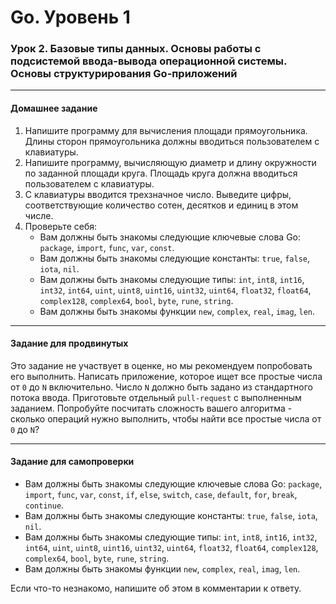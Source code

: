 # Go. Уровень 1
### Урок 2. Базовые типы данных. Основы работы с подсистемой ввода-вывода операционной системы. Основы структурирования Go-приложений

---

#### Домашнее задание
1. Напишите программу для вычисления площади прямоугольника. Длины сторон прямоугольника должны вводиться пользователем с клавиатуры.
2. Напишите программу, вычисляющую диаметр и длину окружности по заданной площади круга. Площадь круга должна вводиться пользователем с клавиатуры.
3. С клавиатуры вводится трехзначное число. Выведите цифры, соответствующие количество сотен, десятков и единиц в этом числе.
4. Проверьте себя:
   * Вам должны быть знакомы следующие ключевые слова Go: `package`, `import`, `func`, `var`, `const`.
   * Вам должны быть знакомы следующие константы: `true`, `false`, `iota`, `nil`.
   * Вам должны быть знакомы следующие типы: `int`, `int8`, `int16`, `int32`, `int64`, `uint`, `uint8`, `uint16`, `uint32`, `uint64`, `float32`, `float64`, `complex128`, `complex64`, `bool`, `byte`, `rune`, `string`.
   * Вам должны быть знакомы функции `new`, `complex`, `real`, `imag`, `len`.

---

#### Задание для продвинутых
Это задание не участвует в оценке, но мы рекомендуем попробовать его выполнить.
Написать приложение, которое ищет все простые числа от `0` до `N` включительно. Число `N` должно быть задано из стандартного потока ввода.
Приготовьте отдельный `pull-request` с выполненным заданием.
Попробуйте посчитать сложность вашего алгоритма - сколько операций нужно выполнить, чтобы найти все простые числа от `0` до `N`?

---

#### Задание для самопроверки
* Вам должны быть знакомы следующие ключевые слова Go: `package`, `import`, `func`, `var`, `const`, `if`, `else`, `switch`, `case`, `default`, `for`, `break`, `continue`.
* Вам должны быть знакомы следующие константы: `true`, `false`, `iota`, `nil`.
* Вам должны быть знакомы следующие типы: `int`, `int8`, `int16`, `int32`, `int64`, `uint`, `uint8`, `uint16`, `uint32`, `uint64`, `float32`, `float64`, `complex128`, `complex64`, `bool`, `byte`, `rune`, `string`.
* Вам должны быть знакомы функции `new`, `complex`, `real`, `imag`, `len`.

Если что-то незнакомо, напишите об этом в комментарии к ответу.
